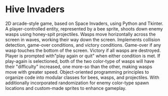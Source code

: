 # Hive Invaders
2D arcade-style game, based on Space Invaders, using Python and Tkinter. A player-controlled entity, represented by a bee sprite, shoots down enemy wasps using honey-spit projectiles. Wasps move horizontally across the screen in waves, working their way down the screen. Implements collision detection, game-over conditions, and victory conditions. Game-over if any wasp touches the bottom of the screen. Victory if all wasps are destroyed. Player is prompted with"play again or quit" when either condition is met. If play-again is selectioned, both of the two color-type of wasps will have their "difficulty" increased, one more-so than the other, making wasps move with greater speed. Object-oriented programming principles to organize code into modular classes for bees, wasps, and projectiles. With additionally incorporated randomization for enemy color-type spawn locations and custom-made sprites to enhance gameplay.
